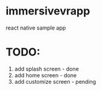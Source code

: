 # immersivevrapp

react native sample app

# TODO:

1. add splash screen - done
2. add home screen - done
3. add customize screen - pending
